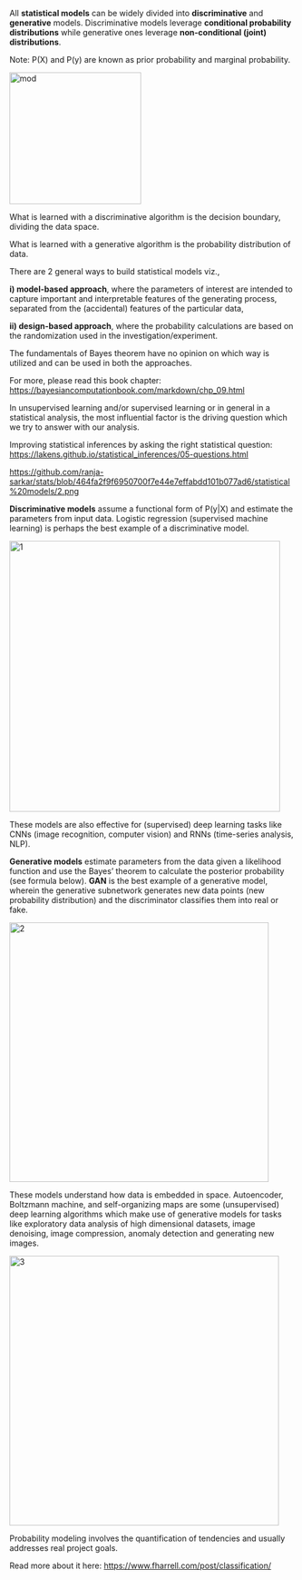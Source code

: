 
All **statistical models** can be widely divided into **discriminative** and **generative** models. Discriminative models leverage **conditional probability distributions** while generative ones leverage **non-conditional (joint) distributions**.

Note: P(X) and P(y) are known as prior probability and marginal probability. 

<img width="232" alt="mod" src="https://github.com/ranja-sarkar/stats/assets/101544669/64651d9a-486f-49ae-91a9-7b3749bdf42b">

What is learned with a discriminative algorithm is the decision boundary, dividing the data space. 

What is learned with a generative algorithm is the probability distribution of data. 


There are 2 general ways to build statistical models viz., 

**i) model-based approach**, where the parameters of interest are intended to capture important and interpretable features of the generating process, separated from the (accidental) features of the particular data,

**ii) design-based approach**, where the probability calculations are based on the randomization used in the investigation/experiment. 

The fundamentals of Bayes theorem have no opinion on which way is utilized and can be used in both the approaches.

For more, please read this book chapter: https://bayesiancomputationbook.com/markdown/chp_09.html

In unsupervised learning and/or supervised learning or in general in a statistical analysis, the most influential factor is the driving question which we try to answer with our analysis.

Improving statistical inferences by asking the right statistical question: https://lakens.github.io/statistical_inferences/05-questions.html

<https://github.com/ranja-sarkar/stats/blob/464fa2f9f6950700f7e44e7effabdd101b077ad6/statistical%20models/2.png>

**Discriminative models** assume a functional form of P(y|X) and estimate the parameters from input data. Logistic regression (supervised machine learning) is perhaps the best example of a discriminative model. 

<img width="477" alt="1" src="https://github.com/user-attachments/assets/0e6c1caa-c628-4be6-b34f-7bf3b06402b4">

These models are also effective for (supervised) deep learning tasks like CNNs (image recognition, computer vision) and RNNs (time-series analysis, NLP).  

**Generative models** estimate parameters from the data given a likelihood function and use the Bayes’ theorem to calculate the posterior probability (see formula below). **GAN** is the best example of a generative model, wherein the generative subnetwork generates new data points (new probability distribution) and the discriminator classifies them into real or fake. 

<img width="457" alt="2" src="https://github.com/user-attachments/assets/9a9974e9-ae88-400d-b40e-ca7269dbe3bb">

These models understand how data is embedded in space. Autoencoder, Boltzmann machine, and self-organizing maps are some (unsupervised) deep learning algorithms which make use of generative models for tasks like exploratory data analysis of high dimensional datasets, image denoising, image compression, anomaly detection and generating new images.

<img width="475" alt="3" src="https://github.com/user-attachments/assets/98bc8638-16c8-4589-8bb5-5fc35afe03b7">


Probability modeling involves the quantification of tendencies and usually addresses real project goals. 

Read more about it here: https://www.fharrell.com/post/classification/



